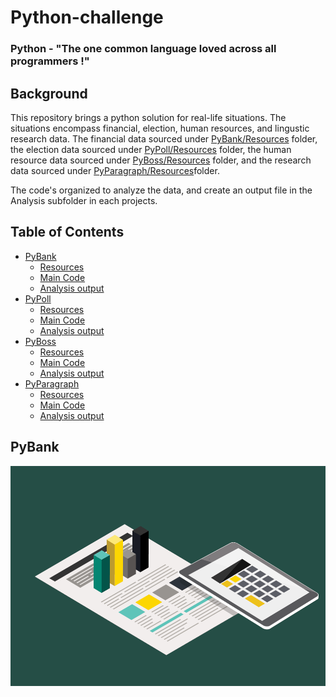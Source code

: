 # Python-challenge 
### Python - "The one common language loved across all programmers !"

## Background
This repository brings a python solution for real-life situations. The situations encompass financial, election, human resources, and lingustic research data. The financial data sourced under [PyBank/Resources](PyBank/Resources/budget_data.csv) folder, the election data sourced under [PyPoll/Resources](PyPoll/Resources/) folder, the human resource data sourced under [ PyBoss/Resources](PyBoss/Resources/employee_data.csv) folder, and the research data sourced under [PyParagraph/Resources](PyParagraph/Resources)folder. 

The code's organized to analyze the data, and create an output file in the Analysis subfolder in each projects. 

<!-- TABLE OF CONTENTS -->
## Table of Contents

* [PyBank](PyBank/)
  * [Resources](PyBank/Resources/)
  * [Main Code](PyBank/main.py)
  * [Analysis output](PyBank/Analysis/)
* [PyPoll](PyPoll/)
  * [Resources](PyPoll/Resources)
  * [Main Code](PyPoll/main.py)
  * [Analysis output](PyPoll/Analysis)
* [PyBoss](PyBoss/)
  * [Resources](PyBoss/Resources/)
  * [Main Code](PyBoss/main.py)
  * [Analysis output](PyBoss/Analysis)
* [PyParagraph](PyParagraph/)
  * [Resources](PyParagraph/Resources/)
  * [Main Code](PyParagraph/main.py)
  * [Analysis output](PyParagraph/Analysis)
  
 ## PyBank
 ![PyBank](Images/Budget.gif)
 
